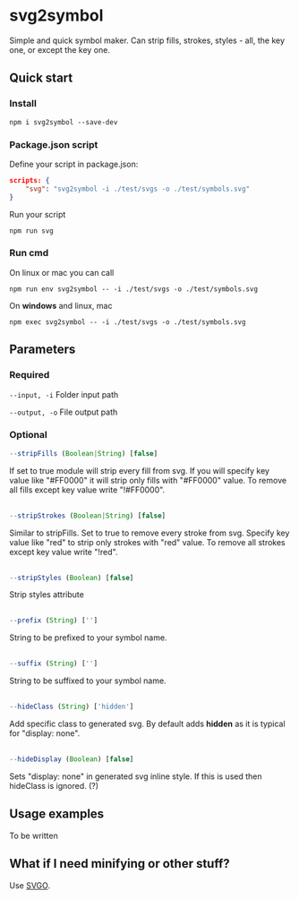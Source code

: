 # svg2symbol

Simple and quick symbol maker. Can strip fills, strokes, styles - all, the key one, or except the key one.

## Quick start

### Install
```
npm i svg2symbol --save-dev
```

### Package.json script
Define your script in package.json:<br>
```json
scripts: {
    "svg": "svg2symbol -i ./test/svgs -o ./test/symbols.svg"
}
```

Run your script<br>
```
npm run svg
```

### Run cmd

On linux or mac you can call
```
npm run env svg2symbol -- -i ./test/svgs -o ./test/symbols.svg
```

On **windows** and linux, mac
```
npm exec svg2symbol -- -i ./test/svgs -o ./test/symbols.svg
```

## Parameters

### Required

`--input, -i` Folder input path

`--output, -o` File output path

### Optional

```js
--stripFills (Boolean|String) [false]
```
If set to true module will strip every fill from svg. If you will specify key value like "#FF0000" it will strip only fills with "#FF0000" value. To remove all fills except key value write "!#FF0000".
<br><br>

```js
--stripStrokes (Boolean|String) [false]
```
Similar to stripFills. Set to true to remove every stroke from svg. Specify key value like "red" to strip only strokes with "red" value. To remove all strokes except key value write "!red".
<br><br>

```js
--stripStyles (Boolean) [false]
```
Strip styles attribute
<br><br>

```js
--prefix (String) ['']
```
String to be prefixed to your symbol name.
<br><br>

```js
--suffix (String) ['']
```
String to be suffixed to your symbol name.
<br><br>

```js
--hideClass (String) ['hidden']
```
Add specific class to generated svg. By default adds **hidden** as it is typical for "display: none".
<br><br>

```js
--hideDisplay (Boolean) [false]
```
Sets "display: none" in generated svg inline style. If this is used then hideClass is ignored. (?)


## Usage examples
To be written


## What if I need minifying or other stuff?

Use [SVGO](https://github.com/svg/svgo).
